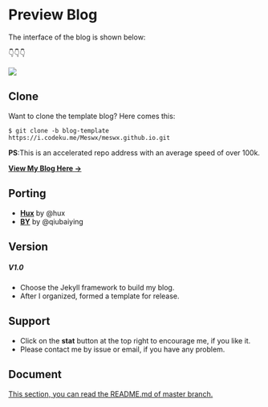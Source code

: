 # Preview Blog

The interface of the blog is shown below:

👇👇👇

![](https://github.com/Meswx/meswx.github.io/blob/blog-template/img/blog-show.jpg)

## Clone

Want to clone the template blog? Here comes this:

```
$ git clone -b blog-template https://i.codeku.me/Meswx/meswx.github.io.git
```
**PS**:This is an accelerated repo address with an average speed of over 100k.

**[View My Blog Here &rarr;](https://meswx.github.io)**

## Porting

- [**Hux**](http://huangxuan.me/huxblog-boilerplate/) by @hux
- [**BY**](https://qiubaiying.github.io/) by @qiubaiying

## Version

##### V1.0

- Choose the Jekyll framework to build my blog.
- After I organized, formed a template for release.
 
## Support

- Click on the **stat** button at the top right to encourage me, if you like it.
- Please contact me by issue or email, if you have any problem.

## Document

[This section, you can read the README.md of master branch.](https://github.com/Meswx/meswx.github.io/blob/master/README.md)

